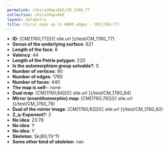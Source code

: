 ```yaml
--- 
 permalink: /chiralMaps6kE/CM_1760_77 
 collection: chiralMaps6kE
 layout: dataEntry
 title: Chiral maps up to 6000 edges - CM[1760;77]
---
```


- **ID**: [CM[1760;77]]({{ site.url }}/test/CM_1760_77)
- **Genus of the underlying surface**: 621
- **Length of the face**: 8
- **Valency**: 44
- **Length of the Petrie polygon**: 220
- **Is the automorphism group solvable?**: S
- **Number of vertices**: 80
- **Number of edges**: 1760
- **Number of faces**: 440
- **The map is self-**: none
- **Dual map**: [CM[1760;84]]({{ site.url }}/test/CM_1760_84)
- **Mirror (enantihomorphic) map**: [CM[1760;78]]({{ site.url }}/test/CM_1760_78)
- **Dual of the mirror image**: [CM[1760;82]]({{ site.url }}/test/CM_1760_82)
- **Z_q-Exponent?**: 2
- **No idea**:  23:78
- **No idea**: Y
- **No idea**: Y
- **Skeleton**: Sk(80;11)^11
- **Some other kind of skeleton**: nan
